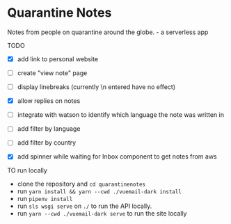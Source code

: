 # Quarantine Notes
Notes from people on quarantine around the globe. - a serverless app


TODO
  * [x] add link to personal website
  * [ ] create "view note" page
  * [ ] display linebreaks (currently \n entered have no effect)
  * [x] allow replies on notes
  * [ ] integrate with watson to identify which language the note was written in
  * [ ] add filter by language
  * [ ] add filter by country
  * [x] add spinner while waiting for Inbox component to get notes from aws


TO run locally
- clone the repository and `cd quarantinenotes`
- run `yarn install && yarn --cwd ./vuemail-dark install`
- run `pipenv install`
- run `sls wsgi serve` on `./` to run the API locally.
- run `yarn --cwd ./vuemail-dark serve` to run the site locally
